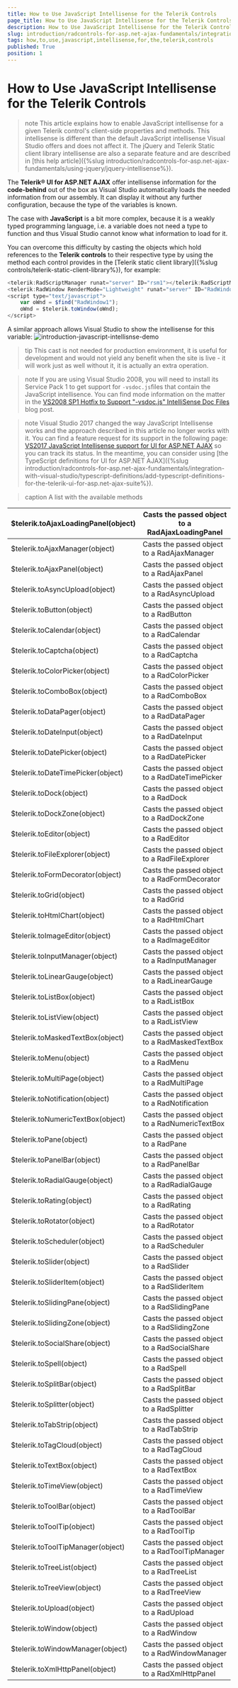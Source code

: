 ```yaml
---
title: How to Use JavaScript Intellisense for the Telerik Controls
page_title: How to Use JavaScript Intellisense for the Telerik Controls | UI for ASP.NET AJAX Documentation
description: How to Use JavaScript Intellisense for the Telerik Controls
slug: introduction/radcontrols-for-asp.net-ajax-fundamentals/integration-with-visual-studio/how-to-use-javascript-intellisense-for-the-telerik-controls
tags: how,to,use,javascript,intellisense,for,the,telerik,controls
published: True
position: 1
---
```


# How to Use JavaScript Intellisense for the Telerik Controls

>note This article explains how to enable JavaScript intellisense for a given Telerik control's client-side properties and methods.
>This intellisense is different than the default JavaScript intellisense Visual Studio offers and does not affect it.
>The jQuery and Telerik Static client library intellisense are also a separate feature and are described in [this help article]({%slug introduction/radcontrols-for-asp.net-ajax-fundamentals/using-jquery/jquery-intellisense%}).

The **Telerik® UI for ASP.NET AJAX** offer intellisense information for the **code-behind** out of the box as Visual Studio automatically loads the needed information from our assembly. It can display it without any further configuration, because the type of the variables is known.

The case with **JavaScript** is a bit more complex, because it is a weakly typed programming language, i.e. a variable does not need a type to function and thus Visual Studio cannot know what information to load for it.

You can overcome this difficulty by casting the objects which hold references to the **Telerik controls** to their respective type by using the method each control provides in the [Telerik static client library]({%slug controls/telerik-static-client-library%}), for example:

````JavaScript
<telerik:RadScriptManager runat="server" ID="rsm1"></telerik:RadScriptManager>
<telerik:RadWindow RenderMode="Lightweight" runat="server" ID="RadWindow1"></telerik:RadWindow>
<script type="text/javascript">
    var oWnd = $find("RadWindow1");
    oWnd = $telerik.toWindow(oWnd);
</script>
````

A similar approach allows Visual Studio to show the intellisense for this variable:
![introduction-javascript-intellisnse-demo](images/introduction-javascript-intellisnse-demo.png)

>tip This cast is not needed for production environment, it is useful for development and would not yield any benefit when the site is live - it will work just as well without it, it is actually an extra operation.
>

>note If you are using Visual Studio 2008, you will need to install its Service Pack 1 to get support for `-vsdoc.js`files that contain the JavaScript intellisence. You can find mode information on the matter in the [VS2008 SP1 Hotfix to Support "-vsdoc.js" IntelliSense Doc Files](http://blogs.msdn.com/b/webdev/archive/2008/11/07/hotfix-to-enable-vsdoc-js-intellisense-doc-files-is-now-available.aspx) blog post.
>

>note Visual Studio 2017 changed the way JavaScript Intellisense works and the approach described in this article no longer works with it. You can find a feature request for its support in the following page: [VS2017 JavaScript Intellisense support for UI for ASP.NET AJAX](https://feedback.telerik.com/Project/108/Feedback/Details/226029-vs2017-javascript-intellisense-support-for-ui-for-asp-net-ajax) so you can track its status. In the meantime, you can consider using [the TypeScript definitions for UI for ASP.NET AJAX]({%slug introduction/radcontrols-for-asp.net-ajax-fundamentals/integration-with-visual-studio/typescript-definitions/add-typescript-definitions-for-the-telerik-ui-for-asp.net-ajax-suite%}).

>caption A list with the available methods

| $telerik.toAjaxLoadingPanel(object) | Casts the passed object to a RadAjaxLoadingPanel |
| ------ | ------ |
|$telerik.toAjaxManager(object)|Casts the passed object to a RadAjaxManager|
|$telerik.toAjaxPanel(object)|Casts the passed object to a RadAjaxPanel|
|$telerik.toAsyncUpload(object)|Casts the passed object to a RadAsyncUpload|
|$telerik.toButton(object)|Casts the passed object to a RadButton|
|$telerik.toCalendar(object)|Casts the passed object to a RadCalendar|
|$telerik.toCaptcha(object)|Casts the passed object to a RadCaptcha|
|$telerik.toColorPicker(object)|Casts the passed object to a RadColorPicker|
|$telerik.toComboBox(object)|Casts the passed object to a RadComboBox|
|$telerik.toDataPager(object)|Casts the passed object to a RadDataPager|
|$telerik.toDateInput(object)|Casts the passed object to a RadDateInput|
|$telerik.toDatePicker(object)|Casts the passed object to a RadDatePicker|
|$telerik.toDateTimePicker(object)|Casts the passed object to a RadDateTimePicker|
|$telerik.toDock(object)|Casts the passed object to a RadDock|
|$telerik.toDockZone(object)|Casts the passed object to a RadDockZone|
|$telerik.toEditor(object)|Casts the passed object to a RadEditor|
|$telerik.toFileExplorer(object)|Casts the passed object to a RadFileExplorer|
|$telerik.toFormDecorator(object)|Casts the passed object to a RadFormDecorator|
|$telerik.toGrid(object)|Casts the passed object to a RadGrid|
|$telerik.toHtmlChart(object)|Casts the passed object to a RadHtmlChart|
|$telerik.toImageEditor(object)|Casts the passed object to a RadImageEditor|
|$telerik.toInputManager(object)|Casts the passed object to a RadInputManager|
|$telerik.toLinearGauge(object)|Casts the passed object to a RadLinearGauge|
|$telerik.toListBox(object)|Casts the passed object to a RadListBox|
|$telerik.toListView(object)|Casts the passed object to a RadListView|
|$telerik.toMaskedTextBox(object)|Casts the passed object to a RadMaskedTextBox|
|$telerik.toMenu(object)|Casts the passed object to a RadMenu|
|$telerik.toMultiPage(object)|Casts the passed object to a RadMultiPage|
|$telerik.toNotification(object)|Casts the passed object to a RadNotification|
|$telerik.toNumericTextBox(object)|Casts the passed object to a RadNumericTextBox|
|$telerik.toPane(object)|Casts the passed object to a RadPane|
|$telerik.toPanelBar(object)|Casts the passed object to a RadPanelBar|
|$telerik.toRadialGauge(object)|Casts the passed object to a RadRadialGauge|
|$telerik.toRating(object)|Casts the passed object to a RadRating|
|$telerik.toRotator(object)|Casts the passed object to a RadRotator|
|$telerik.toScheduler(object)|Casts the passed object to a RadScheduler|
|$telerik.toSlider(object)|Casts the passed object to a RadSlider|
|$telerik.toSliderItem(object)|Casts the passed object to a RadSliderItem|
|$telerik.toSlidingPane(object)|Casts the passed object to a RadSlidingPane|
|$telerik.toSlidingZone(object)|Casts the passed object to a RadSlidingZone|
|$telerik.toSocialShare(object)|Casts the passed object to a RadSocialShare|
|$telerik.toSpell(object)|Casts the passed object to a RadSpell|
|$telerik.toSplitBar(object)|Casts the passed object to a RadSplitBar|
|$telerik.toSplitter(object)|Casts the passed object to a RadSplitter|
|$telerik.toTabStrip(object)|Casts the passed object to a RadTabStrip|
|$telerik.toTagCloud(object)|Casts the passed object to a RadTagCloud|
|$telerik.toTextBox(object)|Casts the passed object to a RadTextBox|
|$telerik.toTimeView(object)|Casts the passed object to a RadTimeView|
|$telerik.toToolBar(object)|Casts the passed object to a RadToolBar|
|$telerik.toToolTip(object)|Casts the passed object to a RadToolTip|
|$telerik.toToolTipManager(object)|Casts the passed object to a RadToolTipManager|
|$telerik.toTreeList(object)|Casts the passed object to a RadTreeList|
|$telerik.toTreeView(object)|Casts the passed object to a RadTreeView|
|$telerik.toUpload(object)|Casts the passed object to a RadUpload|
|$telerik.toWindow(object)|Casts the passed object to a RadWindow|
|$telerik.toWindowManager(object)|Casts the passed object to a RadWindowManager|
|$telerik.toXmlHttpPanel(object)|Casts the passed object to a RadXmlHttpPanel|
